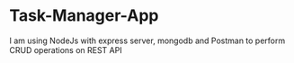 # Task-Manager-App

I am using NodeJs with express server, mongodb and Postman to perform CRUD operations on REST API
